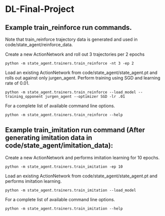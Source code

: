 # DL-Final-Project

## Example train_reinforce run commands.
Note that train_reinforce trajectory data is generated and used in code/state_agent/reinforce_data.

Create a new ActionNetwork and roll out 3 trajectories per 2 epochs

    python -m state_agent.trainers.train_reinforce -nt 3 -ep 2

Load an existing ActionNetwork from code/state_agent/state_agent.pt and rolls out against only jurgen_agent. Perform training using SGD and learning rate of 0.01.

    python -m state_agent.trainers.train_reinforce --load_model --training_opponent jurgen_agent --optimizer SGD -lr .01

For a complete list of available command line options.

    python -m state_agent.trainers.train_reinforce --help

## Example train_imitation run command (**After generating imitation data in code/state_agent/imitation_data**):

Create a new ActionNetwork and performs imitation learning for 10 epochs.

    python -m state_agent.trainers.train_imitation -ep 10

Load an existing ActionNetwork from code/state_agent/state_agent.pt and performs imitation learning.

    python -m state_agent.trainers.train_imitation --load_model

For a complete list of available command line options.

    python -m state_agent.trainers.train_imitation --help
